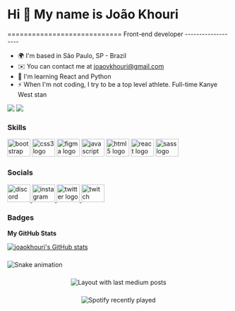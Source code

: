 <h1 align="left">Hi 👋 My name is João Khouri</h1>
============================
Front-end developer
-------------------

*   🌍  I'm based in São Paulo, SP - Brazil
*   ✉️  You can contact me at [joaovkhouri@gmail.com](mailto:joaovkhouri@gmail.com)
*   🧠  I'm learning React and Python
*   ⚡  When I'm not coding, I try to be a top level athlete. Full-time Kanye West stan

<a href="https://www.twitter.com/champagnekhouri" target="_blank" rel="noreferrer">
<img src="https://img.shields.io/twitter/follow/champagnekhouri?logo=twitter&style=for-the-badge&color=10b981&labelColor=1c1917"/></a>
<a href="https://www.twitch.tv/nerokhouri" target="_blank" rel="noreferrer">
<img src="https://img.shields.io/twitch/status/nerokhouri?logo=twitchsx&style=for-the-badge&color=10b981&labelColor=1c1917&label=TWITCH+STATUS" /></a>
                  
### Skills
<div align="left">
  <img src="https://cdn.jsdelivr.net/gh/devicons/devicon/icons/bootstrap/bootstrap-original.svg" height="40" width="52" alt="bootstrap logo"  />
  <img src="https://cdn.jsdelivr.net/gh/devicons/devicon/icons/css3/css3-original.svg" height="40" width="52" alt="css3 logo"  />
  <img src="https://cdn.jsdelivr.net/gh/devicons/devicon/icons/figma/figma-original.svg" height="40" width="52" alt="figma logo"  />
  <img src="https://cdn.jsdelivr.net/gh/devicons/devicon/icons/javascript/javascript-original.svg" height="40" width="52" alt="javascript logo"  />
  <img src="https://cdn.jsdelivr.net/gh/devicons/devicon/icons/html5/html5-original.svg" height="40" width="52" alt="html5 logo"  />
  <img src="https://cdn.jsdelivr.net/gh/devicons/devicon/icons/react/react-original.svg" height="40" width="52" alt="react logo"  />
  <img src="https://cdn.jsdelivr.net/gh/devicons/devicon/icons/sass/sass-original.svg" height="40" width="52" alt="sass logo"  />
</div>

### Socials
<div align="left">
  <a href="https://discord.com/users/KingKhouri#8314" target="_blank">
    <img src="https://raw.githubusercontent.com/maurodesouza/profile-readme-generator/master/src/assets/icons/social/discord/default.svg" width="52" height="40" alt="discord logo"  />
  </a>
  <a href="http://www.instagram.com/joaokhouri_" target="_blank">
    <img src="https://raw.githubusercontent.com/maurodesouza/profile-readme-generator/master/src/assets/icons/social/instagram/default.svg" width="52" height="40" alt="instagram logo"  />
  </a>
  <a href="https://www.twitter.com/champagnekhouri" target="_blank">
    <img src="https://raw.githubusercontent.com/maurodesouza/profile-readme-generator/master/src/assets/icons/social/twitter/default.svg" width="52" height="40" alt="twitter logo"  />
  </a>
  <a href="https://www.twitch.tv/nerokhouri" target="_blank">
    <img src="https://raw.githubusercontent.com/maurodesouza/profile-readme-generator/master/src/assets/icons/social/twitch/default.svg" width="52" height="40" alt="twitch logo"  />
  </a>
</div>

### Badges

<b>My GitHub Stats</b>

<a href="http://www.github.com/joaokhouri"><img src="https://github-readme-stats.vercel.app/api?username=joaokhouri&show_icons=true&hide=&count_private=true&title_color=10b981&text_color=ffffff&icon_color=10b981&bg_color=1c1917&hide_border=true&show_icons=true" alt="joaokhouri's GitHub stats" /></a>

###

<img href="https://raw.githubusercontent.com/j/j/blob/output/snake.svg" alt="Snake animation" />

###

<div align="center">
  <img src="https://github-read-medium-git-main.pahlevikun.vercel.app/latest?limit=4" alt="Layout with last medium posts"  />
</div>

###

<div align="center">
  <img src="https://spotify-recently-played-readme.vercel.app/api?count=5" alt="Spotify recently played"  />
</div>

###
